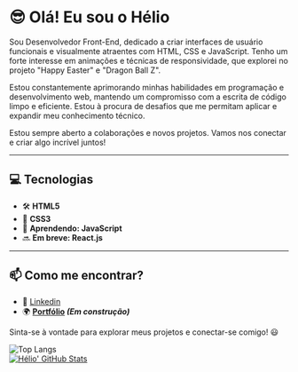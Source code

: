 # :sunglasses: Olá! Eu sou o Hélio

Sou Desenvolvedor Front-End, dedicado a criar interfaces de usuário funcionais e visualmente atraentes com HTML, CSS e JavaScript. Tenho um forte interesse em animações e técnicas de responsividade, que explorei no projeto "Happy Easter" e "Dragon Ball Z".

Estou constantemente aprimorando minhas habilidades em programação e desenvolvimento web, mantendo um compromisso com a escrita de código limpo e eficiente. Estou à procura de desafios que me permitam aplicar e expandir meu conhecimento técnico.

Estou sempre aberto a colaborações e novos projetos. Vamos nos conectar e criar algo incrível juntos!

---

## 💻 Tecnologias

  - 🛠️ **HTML5**
  - 🎨 **CSS3**
  - 📌 **Aprendendo: JavaScript**
  - 🔜 **Em breve: React.js**

---

## 📫 Como me encontrar?

- 💼 [Linkedin](https://www.linkedin.com/in/helio-borges-ferreira-fonseca/)
- 🌍 **[Portfólio](#) _(Em construção)_**

Sinta-se à vontade para explorar meus projetos e conectar-se comigo! 😃

![Top Langs](https://github-readme-stats.vercel.app/api/top-langs/?username=helioborges164&layout=compact&show_icons=true&theme=tokyonight)
<br>
[![Hélio' GitHub Stats](https://github-readme-stats.vercel.app/api?username=helioborges164&show_icons=true&theme=tokyonight)](https://github.com/anuraghazra/github-readme-stats)
